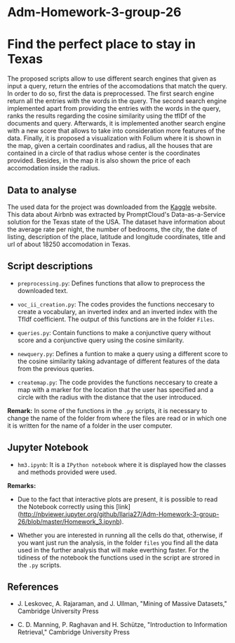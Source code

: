 # Adm-Homework-3-group-26

# Find the perfect place to stay in Texas

The proposed scripts allow to use different search engines that given as input a query, return the entries of the accomodations that match the query. In order to do so, first the data is preprocessed. The first search engine return all the entries with the words in the query. The second search engine implemented apart from providing the entries with the words in the query, ranks the results regarding the cosine similarity using the tfIDf of the documents and query.  Afterwards, it is implemented another search engine with a new score that allows to take into consideration more features of the data. Finally, it is proposed a visualization with Folium where it is shown in the map, given a certain coordinates and radius, all the houses that are contained in a circle of that radius whose center is the coordinates provided. Besides, in the map it is also shown the price of each accomodation inside the radius.

## Data to analyse

The used data for the project was downloaded from the [Kaggle](https://www.kaggle.com/PromptCloudHQ/airbnb-property-data-from-texas) website. This data about Airbnb was extracted by PromptCloud's Data-as-a-Service solution for the Texas state of the USA. The dataset have information about the average rate per night, the number of bedrooms, the city, the date of listing, description of the place, latitude and longitude coordinates, title and url of about 18250 accomodation in Texas.



## Script descriptions

* `preprocessing.py`: Defines functions that allow to preprocess the downloaded text.

* `voc_ii_creation.py`: The codes provides the functions neccesary to create a vocabulary, an inverted index and an inverted index with the TfIdf coefficient. The output of this functions are in the folder `Files`.

* `queries.py`: Contain functions to make a conjunctive query without score and a conjunctive query using the cosine similarity.

* `newquery.py`: Defines a funtion to make a query using a different score to the cosine similarity taking advantage of different features of the data from the previous queries.

* `createmap.py`:  The code provides the functions neccesary to create a map with a marker for the location that the user has specified and a circle with the radius with the distance that  the user introduced.


**Remark:** In some of the functions in the `.py` scripts, it is necessary to change the name of the folder from where the files are read or in which one it is written for the name of a folder in the user computer.

## Jupyter Notebook

* `hm3.ipynb`: It is a `IPython notebook` where it is displayed how the classes and methods provided were used. 

**Remarks:**
 
 * Due to the fact that interactive plots are present, it is possible to read the Notebook correctly using this [link] (http://nbviewer.jupyter.org/github/Ilaria27/Adm-Homework-3-group-26/blob/master/Homework_3.ipynb).
 
 * Whether you are interested in running all the cells do that, otherwise, if you want just run the analysis, in the folder `files` you find all the data used in the further analysis that will make everthing faster. For the tidiness of the notebook the functions used in the script are strored in the `.py` scripts.

## References

* J. Leskovec, A. Rajaraman, and J. Ullman, "Mining of Massive Datasets," Cambridge University Press 

* C. D. Manning, P. Raghavan and H. Schütze, "Introduction to Information Retrieval," Cambridge University Press

